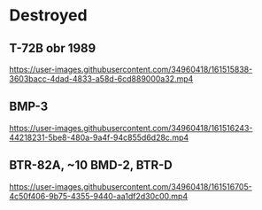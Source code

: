 
# Destroyed

## T-72B obr 1989

https://user-images.githubusercontent.com/34960418/161515838-3603bacc-4dad-4833-a58d-6cd889000a32.mp4


## BMP-3

https://user-images.githubusercontent.com/34960418/161516243-44218231-5be8-480a-9a4f-94c855d6d28c.mp4


## BTR-82A, ~10 BMD-2, BTR-D

https://user-images.githubusercontent.com/34960418/161516705-4c50f406-9b75-4355-9440-aa1df2d30c00.mp4

